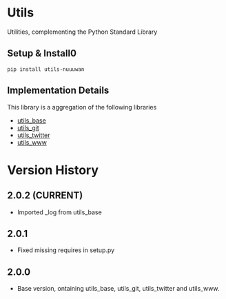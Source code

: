 # Utils

Utilities, complementing the Python Standard Library

## Setup & Install0

```
pip install utils-nuuuwan
```

## Implementation Details

This library is a aggregation of the following libraries

* [utils_base](https://pypi.org/project/utils_base-nuuuwan/)
* [utils_git](https://pypi.org/project/utils_git-nuuuwan/)
* [utils_twitter](https://pypi.org/project/utils_twitter-nuuuwan/)
* [utils_www](https://pypi.org/project/utils_www-nuuuwan/)


# Version History

## 2.0.2 (CURRENT)
* Imported _log from utils_base

## 2.0.1 
* Fixed missing requires in setup.py

## 2.0.0
* Base version, ontaining utils_base, utils_git, utils_twitter and utils_www.